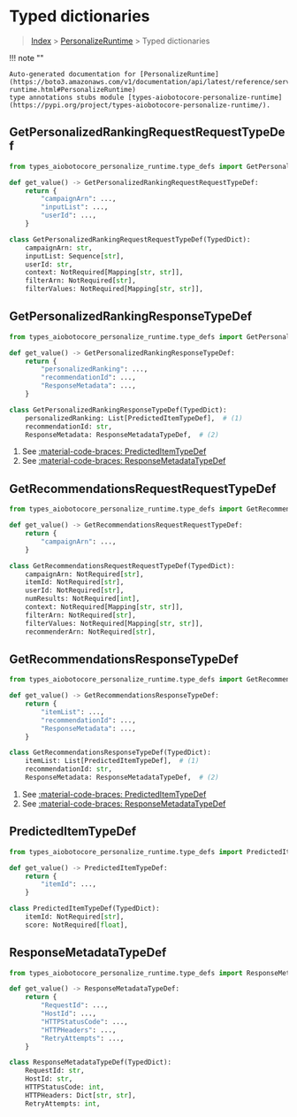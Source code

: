 # Typed dictionaries

> [Index](../README.md) > [PersonalizeRuntime](./README.md) > Typed dictionaries

!!! note ""

    Auto-generated documentation for [PersonalizeRuntime](https://boto3.amazonaws.com/v1/documentation/api/latest/reference/services/personalize-runtime.html#PersonalizeRuntime)
    type annotations stubs module [types-aiobotocore-personalize-runtime](https://pypi.org/project/types-aiobotocore-personalize-runtime/).

## GetPersonalizedRankingRequestRequestTypeDef

```python title="Usage Example"
from types_aiobotocore_personalize_runtime.type_defs import GetPersonalizedRankingRequestRequestTypeDef

def get_value() -> GetPersonalizedRankingRequestRequestTypeDef:
    return {
        "campaignArn": ...,
        "inputList": ...,
        "userId": ...,
    }
```

```python title="Definition"
class GetPersonalizedRankingRequestRequestTypeDef(TypedDict):
    campaignArn: str,
    inputList: Sequence[str],
    userId: str,
    context: NotRequired[Mapping[str, str]],
    filterArn: NotRequired[str],
    filterValues: NotRequired[Mapping[str, str]],
```

## GetPersonalizedRankingResponseTypeDef

```python title="Usage Example"
from types_aiobotocore_personalize_runtime.type_defs import GetPersonalizedRankingResponseTypeDef

def get_value() -> GetPersonalizedRankingResponseTypeDef:
    return {
        "personalizedRanking": ...,
        "recommendationId": ...,
        "ResponseMetadata": ...,
    }
```

```python title="Definition"
class GetPersonalizedRankingResponseTypeDef(TypedDict):
    personalizedRanking: List[PredictedItemTypeDef],  # (1)
    recommendationId: str,
    ResponseMetadata: ResponseMetadataTypeDef,  # (2)
```

1. See [:material-code-braces: PredictedItemTypeDef](./type_defs.md#predicteditemtypedef) 
2. See [:material-code-braces: ResponseMetadataTypeDef](./type_defs.md#responsemetadatatypedef) 
## GetRecommendationsRequestRequestTypeDef

```python title="Usage Example"
from types_aiobotocore_personalize_runtime.type_defs import GetRecommendationsRequestRequestTypeDef

def get_value() -> GetRecommendationsRequestRequestTypeDef:
    return {
        "campaignArn": ...,
    }
```

```python title="Definition"
class GetRecommendationsRequestRequestTypeDef(TypedDict):
    campaignArn: NotRequired[str],
    itemId: NotRequired[str],
    userId: NotRequired[str],
    numResults: NotRequired[int],
    context: NotRequired[Mapping[str, str]],
    filterArn: NotRequired[str],
    filterValues: NotRequired[Mapping[str, str]],
    recommenderArn: NotRequired[str],
```

## GetRecommendationsResponseTypeDef

```python title="Usage Example"
from types_aiobotocore_personalize_runtime.type_defs import GetRecommendationsResponseTypeDef

def get_value() -> GetRecommendationsResponseTypeDef:
    return {
        "itemList": ...,
        "recommendationId": ...,
        "ResponseMetadata": ...,
    }
```

```python title="Definition"
class GetRecommendationsResponseTypeDef(TypedDict):
    itemList: List[PredictedItemTypeDef],  # (1)
    recommendationId: str,
    ResponseMetadata: ResponseMetadataTypeDef,  # (2)
```

1. See [:material-code-braces: PredictedItemTypeDef](./type_defs.md#predicteditemtypedef) 
2. See [:material-code-braces: ResponseMetadataTypeDef](./type_defs.md#responsemetadatatypedef) 
## PredictedItemTypeDef

```python title="Usage Example"
from types_aiobotocore_personalize_runtime.type_defs import PredictedItemTypeDef

def get_value() -> PredictedItemTypeDef:
    return {
        "itemId": ...,
    }
```

```python title="Definition"
class PredictedItemTypeDef(TypedDict):
    itemId: NotRequired[str],
    score: NotRequired[float],
```

## ResponseMetadataTypeDef

```python title="Usage Example"
from types_aiobotocore_personalize_runtime.type_defs import ResponseMetadataTypeDef

def get_value() -> ResponseMetadataTypeDef:
    return {
        "RequestId": ...,
        "HostId": ...,
        "HTTPStatusCode": ...,
        "HTTPHeaders": ...,
        "RetryAttempts": ...,
    }
```

```python title="Definition"
class ResponseMetadataTypeDef(TypedDict):
    RequestId: str,
    HostId: str,
    HTTPStatusCode: int,
    HTTPHeaders: Dict[str, str],
    RetryAttempts: int,
```

